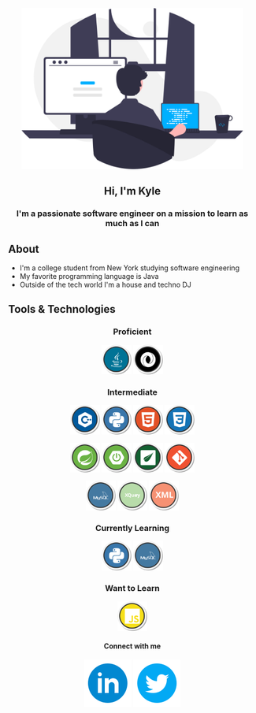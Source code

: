 <div id="header" align="center">
    <img src="images/programmer.svg" width="450px" alt="programmer">
    <h2>Hi, I'm Kyle</h2>
</div>

<h3 align="center">I'm a passionate software engineer on a mission to learn as much as I can</h3>

## About
* I'm a college student from New York studying software engineering
* My favorite programming language is Java
* Outside of the tech world I'm a house and techno DJ

## Tools & Technologies

<div align="center">

### Proficient
<a href="https://jdk.java.net/17/"><img src="images/logos/java.svg" width="60ox"></a> <a href="https://www.json.org/json-en.html"><img src="images/logos/json.svg" width="60ox"></a> 


### Intermediate
<a href="https://cplusplusinstitute.com"><img src="images/logos/cplusplus.svg" width="60ox"></a> <a href="https://python.org"><img src="images/logos/python.svg" width="60ox"></a> <a href="https://www.w3schools.com/html/default.asp"><img src="images/logos/html.svg" width="60ox"></a> <a href="https://www.w3schools.com/css/default.asp"><img src="images/logos/css.svg" width="60ox"></a>

<a href="https://spring.io"><img src="images/logos/spring.svg" width="60ox"></a> <a href="https://spring.io/projects/spring-boot"><img src="images/logos/springboot.svg" width="60ox"></a> <a href="https://www.thymeleaf.org/"><img src="images/logos/thymeleaf.svg" width="60ox"></a> <a href="https://git-scm.com/"><img src="images/logos/git.svg" width="60px">

<a href="https://www.mysql.com/"><img src="images/logos/mysql.svg" width="60ox"></a> <a href="https://www.w3schools.com/xml/xml_xquery.asp"><img src="images/logos/xquery.svg" width="60ox"></a> <a href="https://www.w3schools.com/xml/xml.asp"><img src="images/logos/xml.svg" width="60ox"></a>

### Currently Learning
<a href="https://python.org"><img src="images/logos/python.svg" width="60ox"></a> <a href="https://www.mysql.com/"><img src="images/logos/mysql.svg" width="60ox"></a> 

### Want to Learn
<a href="https://www.w3schools.com/js/default.asp"><img src="images/logos/javascript.svg" width="60ox"></a>

</div>

<h4 align="center">Connect with me</h4>
<p align="center">
    <a href="https://www.linkedin.com/in/kyleryvn/"><img src="images/logos/linkedin-circle.svg"></a> <img src="images/logos/twitter-circle.svg">
</p>